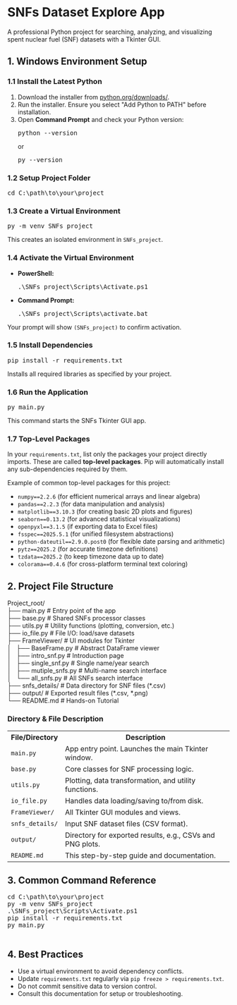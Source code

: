   <h1>SNFs Dataset Explore App</h1>
  <p>A professional Python project for searching, analyzing, and visualizing spent nuclear fuel (SNF) datasets with a Tkinter GUI.</p>

  <h2>1. Windows Environment Setup</h2>

  <h3>1.1 Install the Latest Python</h3>
  <ol>
    <li>Download the installer from <a href="https://www.python.org/downloads/" target="_blank">python.org/downloads/</a>.</li>
    <li>Run the installer. <span class="highlight">Ensure you select "Add Python to PATH"</span> before installation.</li>
    <li>Open <b>Command Prompt</b> and check your Python version:
      <pre>python --version</pre>
      or
      <pre>py --version</pre>
    </li>
  </ol>

  <h3>1.2 Setup Project Folder</h3>
  <pre>cd C:\path\to\your\project</pre>

  <h3>1.3 Create a Virtual Environment</h3>
  <pre>py -m venv SNFs_project</pre>
  <p>This creates an isolated environment in <code>SNFs_project</code>.</p>

  <h3>1.4 Activate the Virtual Environment</h3>
  <ul>
    <li><b>PowerShell:</b>
      <pre>.\SNFs_project\Scripts\Activate.ps1</pre>
    </li>
    <li><b>Command Prompt:</b>
      <pre>.\SNFs_project\Scripts\activate.bat</pre>
    </li>
  </ul>
  <p>Your prompt will show <code>(SNFs_project)</code> to confirm activation.</p>

  <h3>1.5 Install Dependencies</h3>
  <pre>pip install -r requirements.txt</pre>
  <p>Installs all required libraries as specified by your project.</p>

  <h3>1.6 Run the Application</h3>
  <pre>py main.py</pre>
  <p>This command starts the SNFs Tkinter GUI app.</p>

  <h3>1.7 Top-Level Packages</h3>
  <p>In your <code>requirements.txt</code>, list only the packages your project directly imports. These are called <strong>top-level packages</strong>. Pip will automatically install any sub-dependencies required by them.</p>
  <p>Example of common top-level packages for this project:</p>
  <ul>
    <li><code>numpy==2.2.6</code> (for efficient numerical arrays and linear algebra)</li>
    <li><code>pandas==2.2.3</code> (for data manipulation and analysis)</li>
    <li><code>matplotlib==3.10.3</code> (for creating basic 2D plots and figures)</li>
    <li><code>seaborn==0.13.2</code> (for advanced statistical visualizations)</li>
    <li><code>openpyxl==3.1.5</code> (if exporting data to Excel files)</li>
    <li><code>fsspec==2025.5.1</code> (for unified filesystem abstractions)</li>
    <li><code>python-dateutil==2.9.0.post0</code> (for flexible date parsing and arithmetic)</li>
    <li><code>pytz==2025.2</code> (for accurate timezone definitions)</li>
    <li><code>tzdata==2025.2</code> (to keep timezone data up to date)</li>
    <li><code>colorama==0.4.6</code> (for cross-platform terminal text coloring)</li>
  </ul>

  <h2>2. Project File Structure</h2>
  <div class="structure">
    Project_root/<br>
    ├── main.py                  # Entry point of the app<br>
    ├── base.py                  # Shared SNFs processor classes<br>
    ├── utils.py                 # Utility functions (plotting, conversion, etc.)<br>
    ├── io_file.py               # File I/O: load/save datasets<br>
    ├── FrameViewer/             # UI modules for Tkinter<br>
    │   ├── BaseFrame.py         # Abstract DataFrame viewer<br>
    │   ├── intro_snf.py         # Introduction page<br>
    │   ├── single_snf.py        # Single name/year search<br>
    │   ├── mutiple_snfs.py      # Multi-name search interface<br>
    │   └── all_snfs.py          # All SNFs search interface<br>
    ├── snfs_details/            # Data directory for SNF files (*.csv)<br>
    ├── output/                  # Exported result files (*.csv, *.png)<br>
    └── README.md                # Hands-on Tutorial<br>
  </div>

  <h3>Directory & File Description</h3>
  <table class="desc-table">
    <tr><th>File/Directory</th><th>Description</th></tr>
    <tr><td><code>main.py</code></td><td>App entry point. Launches the main Tkinter window.</td></tr>
    <tr><td><code>base.py</code></td><td>Core classes for SNF processing logic.</td></tr>
    <tr><td><code>utils.py</code></td><td>Plotting, data transformation, and utility functions.</td></tr>
    <tr><td><code>io_file.py</code></td><td>Handles data loading/saving to/from disk.</td></tr>
    <tr><td><code>FrameViewer/</code></td><td>All Tkinter GUI modules and views.</td></tr>
    <tr><td><code>snfs_details/</code></td><td>Input SNF dataset files (CSV format).</td></tr>
    <tr><td><code>output/</code></td><td>Directory for exported results, e.g., CSVs and PNG plots.</td></tr>
    <tr><td><code>README.md</code></td><td>This step-by-step guide and documentation.</td></tr>
  </table>

  <h2>3. Common Command Reference</h2>
  <pre>
cd C:\path\to\your\project
py -m venv SNFs_project
.\SNFs_project\Scripts\Activate.ps1
pip install -r requirements.txt
py main.py
  </pre>

  <h2>4. Best Practices</h2>
  <ul>
    <li>Use a virtual environment to avoid dependency conflicts.</li>
    <li>Update <code>requirements.txt</code> regularly via <code>pip freeze &gt; requirements.txt</code>.</li>
    <li>Do not commit sensitive data to version control.</li>
    <li>Consult this documentation for setup or troubleshooting.</li>
  </ul>
</body>
</html>
